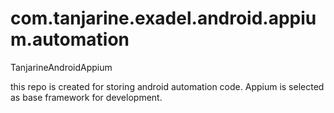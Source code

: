 com.tanjarine.exadel.android.appium.automation
======================

TanjarineAndroidAppium

this repo is created for storing android automation code. Appium is selected as base framework for development.
